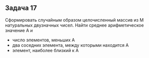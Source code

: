 Задача 17
---
Cформировать случайным образом целочисленный массив из M натуральных двузначных чисел. Найти среднее арифметическое значение A и
- число элементов, меньших A
- два соседних элемента, между которыми находится A
- элемент, наиболее близкий к A